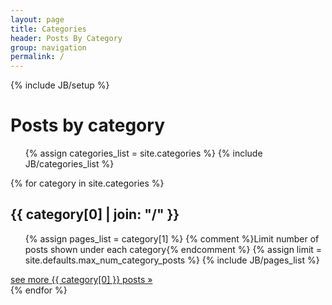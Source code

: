 ```yaml
---
layout: page
title: Categories
header: Posts By Category
group: navigation
permalink: /
---
```

{% include JB/setup %}

# Posts by category

<ul class="tag-box-full list-unstyled list-inline">
{% assign categories_list = site.categories %}
{% include JB/categories_list %}
</ul>


{% for category in site.categories %}
<div class="posts-by-category posts-by-category-{{category[0]}}">
  <h2 id="{{ category[0] }}-ref">{{ category[0] | join: "/" }}</h2>
  <ul class="list-unstyled category-posts-list">
  {% assign pages_list = category[1] %}
  {% comment %}Limit number of posts shown under each category{% endcomment %}
  {% assign limit = site.defaults.max_num_category_posts %}
  {% include JB/pages_list %}
  </ul>
  <a href="{{category[0]}}" class="btn btn-default">see more {{ category[0] }} posts &raquo;</a>
</div>
{% endfor %}

